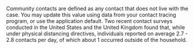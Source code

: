 Community contacts are defined as any contact that does not live with the case. You may update this value using data from your contact tracing program, or use the application default. Two recent contact surveys conducted in the United States and the United Kingdom found that, while under physical distancing directives, individuals reported on average 2.7 - 2.8 contacts per day, of which about 1 occurred outside of the household.
